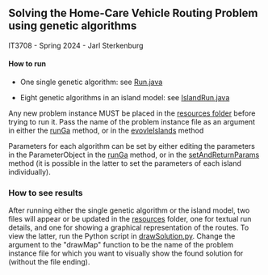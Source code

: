 ## Solving the Home-Care Vehicle Routing Problem using genetic algorithms

IT3708 - Spring 2024 - Jarl Sterkenburg

#### How to run

- One single genetic algorithm: see [Run.java](/src/main/java/com/p2/Run.java)

- Eight genetic algorithms in an island model: see [IslandRun.java](/src/main/java/com/p2/IslandRun.java)

Any new problem instance MUST be placed in the [resources folder](/src/main/resources/) before trying to run it.
Pass the name of the problem instance file as an argument in either the [runGa](/src/main/java/com/p2/Run.java) method, or in the [evovleIslands](/src/main/java/com/p2/IslandRun.java) method

Parameters for each algorithm can be set by either editing the parameters in the ParameterObject in the [runGa](/src/main/java/com/p2/Run.java) method, or in the [setAndReturnParams](/src/main/java/com/p2/run_utils/ParameterSetter.java) method (it is possible in the latter to set the parameters of each island individually).

### How to see results

After running either the single genetic algorithm or the island model, two files will appear or be updated in the [resources](/src/main/resources/) folder, one for textual run details, and one for showing a graphical representation of the routes. To view the latter, run the Python script in [drawSolution.py](/src/main/resources/drawSolution.py). Change the argument to the "drawMap" function to be the name of the problem instance file for which you want to visually show the found solution for (without the file ending).